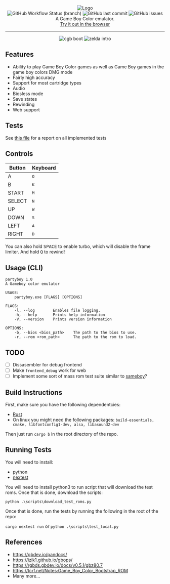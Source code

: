 <div align="center">
    <img src="https://user-images.githubusercontent.com/16002713/176773858-80ffaed3-a88a-42bf-a821-1189da071900.png" alt="Logo">
    <br/>
    <img alt="GitHub Workflow Status (branch)" src="https://img.shields.io/github/actions/workflow/status/MrCoolTheCucumber/partyboy/build.yml?branch=master&style=flat-square">
    <img alt="GitHub last commit" src="https://img.shields.io/github/last-commit/MrCoolTheCucumber/partyboy?style=flat-square">
    <img alt="GitHub issues" src="https://img.shields.io/github/issues/MrCoolTheCucumber/partyboy?style=flat-square">
    <br/>
    A Game Boy Color emulator.
    <br/>
    <a href="https://mrcoolthecucumber.com/partyboy">Try it out in the browser</a>
</div>

---

<div align="center">
    <img alt="cgb boot" src="https://user-images.githubusercontent.com/16002713/206076824-d8f6bd3b-e383-4d2c-9bad-494303dd5d22.gif">
    <img alt="zelda intro" src="https://user-images.githubusercontent.com/16002713/206078363-c5231156-bea5-48c9-8f83-283d35bda2a7.gif">
</div>

## Features

- Ability to play Game Boy Color games as well as Game Boy games in the game boy colors DMG mode
- Fairly high accuracy
- Support for most cartridge types
- Audio
- Biosless mode
- Save states
- Rewinding
- Web support

## Tests

See [this file](TestReport.md) for a report on all implemented tests

## Controls

| Button | Keyboard     |
| ------ | ------------ |
| A      | <kbd>O</kbd> |
| B      | <kbd>K</kbd> |
| START  | <kbd>M</kbd> |
| SELECT | <kbd>N</kbd> |
| UP     | <kbd>W</kbd> |
| DOWN   | <kbd>S</kbd> |
| LEFT   | <kbd>A</kbd> |
| RIGHT  | <kbd>D</kbd> |

You can also hold <kbd>SPACE</kbd> to enable turbo, which will disable the frame limiter. And hold <kbd>Q</kbd> to rewind!

## Usage (CLI)

```
partyboy 1.0
A Gameboy color emulator

USAGE:
    partyboy.exe [FLAGS] [OPTIONS]

FLAGS:
    -l, --log        Enables file logging.
    -h, --help       Prints help information
    -V, --version    Prints version information

OPTIONS:
    -b, --bios <bios_path>    The path to the bios to use.
    -r, --rom <rom_path>      The path to the rom to load.
```

## TODO

- [ ] Dissasembler for debug frontend
- [ ] Make `frontend_debug` work for web
- [ ] Implement some sort of mass rom test suite similar to [sameboy](https://sameboy.github.io/automation/)?

## Build Instructions

First, make sure you have the following dependentcies:

- [Rust](https://www.rust-lang.org/tools/install)
- On linux you might need the following packages: `build-essentials, cmake, libfontconfig1-dev, alsa, libasound2-dev`

Then just run `cargo b` in the root directory of the repo.

## Running Tests

You will need to install:

- python
- [nextest](https://nexte.st/)

You will need to install python3 to run script that will download the test roms.
Once that is done, download the scripts:

`python .\scripts\download_test_roms.py`

Once that is done, run the tests by running the following in the root of the repo:

`cargo nextest run` or `python .\scripts\test_local.py`

## References

- https://gbdev.io/pandocs/
- https://izik1.github.io/gbops/
- https://rgbds.gbdev.io/docs/v0.5.1/gbz80.7
- https://tcrf.net/Notes:Game_Boy_Color_Bootstrap_ROM
- Many more...
